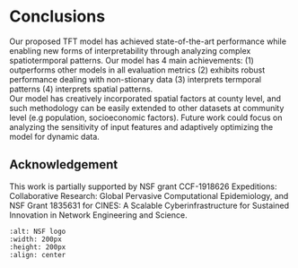 # Conclusions 
Our proposed TFT model has achieved state-of-the-art performance while enabling new forms of interpretability through analyzing complex spatiotermporal patterns. Our model has 4 main achievements: (1) outperforms other models in all evaluation metrics (2) exhibits robust performance dealing with non-stionary data (3) interprets termporal patterns (4) interprets spatial patterns. <br>
Our model has creatively incorporated spatial factors at county level, and such methodology can be easily extended to other datasets at community level (e.g population, socioeconomic factors). Future work could focus on analyzing the sensitivity of input features and adaptively optimizing the model for dynamic data.

## Acknowledgement
This work is partially supported by NSF grant CCF-1918626  Expeditions: Collaborative  Research: Global Pervasive Computational Epidemiology, and NSF Grant 1835631 for CINES: A Scalable Cyberinfrastructure for Sustained Innovation in Network Engineering and Science.

```{image} ../images/NSF_logo.jpg
:alt: NSF logo
:width: 200px
:height: 200px
:align: center
```
